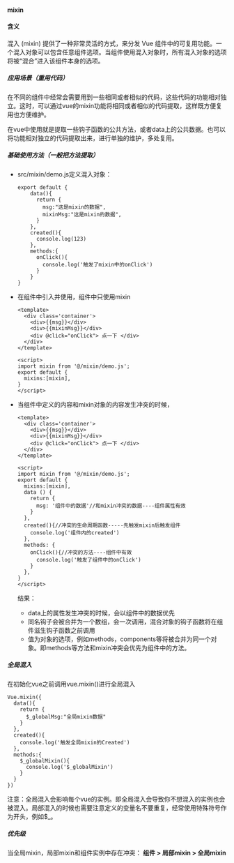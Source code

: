 #### mixin

#### 含义

混入 (mixin) 提供了一种非常灵活的方式，来分发 Vue 组件中的可复用功能。一个混入对象可以包含任意组件选项。当组件使用混入对象时，所有混入对象的选项将被“混合”进入该组件本身的选项。





##### 应用场景（重用代码）

在不同的组件中经常会需要用到一些相同或者相似的代码，这些代码的功能相对独立。这时，可以通过vue的mixin功能将相同或者相似的代码提取，这样既方便复用也方便维护。

在vue中使用就是提取一些钩子函数的公共方法，或者data上的公共数据。也可以将功能相对独立的代码提取出来，进行单独的维护，多处复用。





##### 基础使用方法（一般把方法提取）

+ src/mixin/demo.js定义混入对象：

  ```
  export default {
      data(){
        return {
          msg:"这是mixin的数据",
          mixinMsg:"这是mixin的数据",
        }
      },
      created(){
        console.log(123)
      },
      methods:{
        onClick(){
          console.log('触发了mixin中的onClick')
        }
      }
  }
  ```

+ 在组件中引入并使用，组件中只使用mixin

  ```
  <template>
    <div class='container'>
      <div>{{msg}}</div>
      <div>{{mixinMsg}}</div>
      <div @click="onClick"> 点一下 </div>
    </div>
  </template>
  
  <script>
  import mixin from '@/mixin/demo.js';
  export default {
    mixins:[mixin],
  }
  </script>
  ```

+ 当组件中定义的内容和mixin对象的内容发生冲突的时候，

  ```
  <template>
    <div class='container'>
      <div>{{msg}}</div>
      <div>{{mixinMsg}}</div>
      <div @click="onClick"> 点一下 </div>
    </div>
  </template>
  
  <script>
  import mixin from '@/mixin/demo.js';
  export default {
    mixins:[mixin],
    data () {
      return {
        msg: '组件中的数据'//和mixin冲突的数据----组件属性有效
      }
    },
    created(){//冲突的生命周期函数-----先触发mixin后触发组件
      console.log('组件内的created')
    },
    methods: {
      onClick(){//冲突的方法----组件中有效
        console.log('触发了组件中的onClick')
      }
    },
  }
  </script>
  ```

  结果：

  + data上的属性发生冲突的时候，会以组件中的数据优先
  + 同名钩子会被合并为一个数组，会一次调用，混合对象的钩子函数将在组件滋生钩子函数之前调用
  + 值为对象的选项，例如methods，components等将被合并为同一个对象。即methods等方法和mixin冲突会优先为组件中的方法。



##### 全局混入

在初始化vue之前调用vue.mixin()进行全局混入

```
Vue.mixin({
  data(){
    return {
      $_globalMsg:"全局mixin数据"
    }
  },
  created(){
    console.log('触发全局mixin的Created')
  },
  methods:{
    $_globalMixin(){
      console.log('$_globalMixin')
    }
  }
})
```

注意：全局混入会影响每个vue的实例。即全局混入会导致你不想混入的实例也会被混入。局部混入的时候也需要注意定义的变量名不要重复，经常使用特殊符号作为开头，例如$_。



##### 优先级

当全局mixin，局部mixin和组件实例中存在冲突： **组件 > 局部mixin > 全局mixin**



